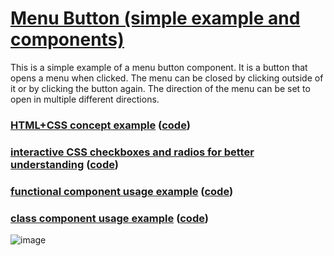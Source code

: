 # [Menu Button (simple example and components)](https://github.com/UniBreakfast/menu-button-component)

This is a simple example of a menu button component. It is a button that opens a menu when clicked. The menu can be closed by clicking outside of it or by clicking the button again. The direction of the menu can be set to open in multiple different directions.

### [HTML+CSS concept example](https://unibreakfast.github.io/menu-button-component/html-css-example) ([code](https://github.com/UniBreakfast/menu-button-component/tree/master/html-css-example))
### [interactive CSS checkboxes and radios for better understanding](https://unibreakfast.github.io/menu-button-component/interactive-css-checkboxes) ([code](https://github.com/UniBreakfast/menu-button-component/tree/master/interactive-css-checkboxes))
### [functional component usage example](https://unibreakfast.github.io/menu-button-component/use-functional-component) ([code](https://github.com/UniBreakfast/menu-button-component/tree/master/use-functional-component))
### [class component usage example](https://unibreakfast.github.io/menu-button-component/use-class-component) ([code](https://github.com/UniBreakfast/menu-button-component/tree/master/use-class-component))

![image](https://user-images.githubusercontent.com/19654456/219903772-78b8c904-a72c-4e29-9616-8f81eaef4ecc.png)
